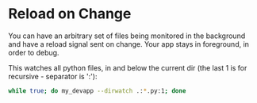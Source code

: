 # Reload on Change

You can have an arbitrary set of files being monitored in the background and have a reload signal
sent on change. Your app stays in foreground, in order to debug.

This watches all python files, in and below the current dir (the last 1 is for recursive - separator is ':'):

```bash
while true; do my_devapp --dirwatch .:*.py:1; done
```


